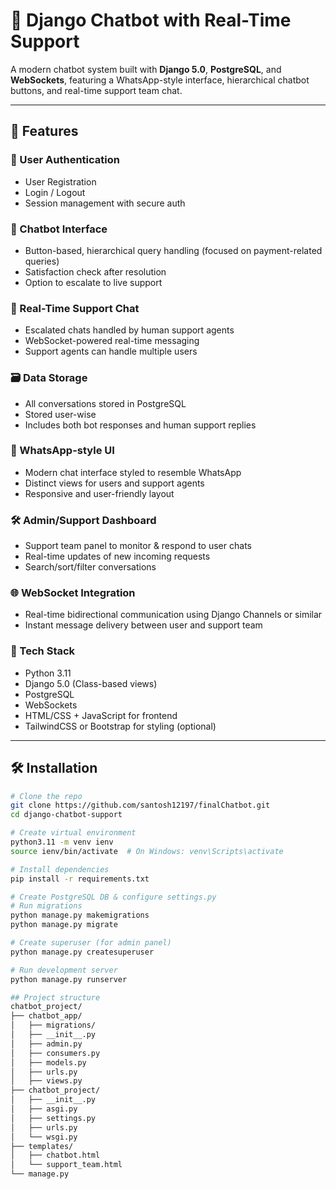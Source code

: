 # 💬 Django Chatbot with Real-Time Support

A modern chatbot system built with **Django 5.0**, **PostgreSQL**, and **WebSockets**, featuring a WhatsApp-style interface, hierarchical chatbot buttons, and real-time support team chat.

---

## 🚀 Features

### 🔐 User Authentication
- User Registration
- Login / Logout
- Session management with secure auth

### 🤖 Chatbot Interface
- Button-based, hierarchical query handling (focused on payment-related queries)
- Satisfaction check after resolution
- Option to escalate to live support

### 👥 Real-Time Support Chat
- Escalated chats handled by human support agents
- WebSocket-powered real-time messaging
- Support agents can handle multiple users

### 🗃️ Data Storage
- All conversations stored in PostgreSQL
- Stored user-wise
- Includes both bot responses and human support replies

### 💬 WhatsApp-style UI
- Modern chat interface styled to resemble WhatsApp
- Distinct views for users and support agents
- Responsive and user-friendly layout

### 🛠️ Admin/Support Dashboard
- Support team panel to monitor & respond to user chats
- Real-time updates of new incoming requests
- Search/sort/filter conversations

### 🌐 WebSocket Integration
- Real-time bidirectional communication using Django Channels or similar
- Instant message delivery between user and support team

### 🧱 Tech Stack
- Python 3.11
- Django 5.0 (Class-based views)
- PostgreSQL
- WebSockets
- HTML/CSS + JavaScript for frontend
- TailwindCSS or Bootstrap for styling (optional)

---

## 🛠️ Installation

```bash
# Clone the repo
git clone https://github.com/santosh12197/finalChatbot.git
cd django-chatbot-support

# Create virtual environment
python3.11 -m venv ienv
source ienv/bin/activate  # On Windows: venv\Scripts\activate

# Install dependencies
pip install -r requirements.txt

# Create PostgreSQL DB & configure settings.py
# Run migrations
python manage.py makemigrations
python manage.py migrate

# Create superuser (for admin panel)
python manage.py createsuperuser

# Run development server
python manage.py runserver

## Project structure
chatbot_project/
├── chatbot_app/
│   ├── migrations/
│   ├── __init__.py
│   ├── admin.py
│   ├── consumers.py
│   ├── models.py
│   ├── urls.py
│   ├── views.py
├── chatbot_project/
│   ├── __init__.py
│   ├── asgi.py
│   ├── settings.py
│   ├── urls.py
│   └── wsgi.py
├── templates/
│   ├── chatbot.html
│   └── support_team.html
└── manage.py
